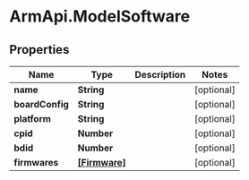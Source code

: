 # ArmApi.ModelSoftware

## Properties

Name | Type | Description | Notes
------------ | ------------- | ------------- | -------------
**name** | **String** |  | [optional] 
**boardConfig** | **String** |  | [optional] 
**platform** | **String** |  | [optional] 
**cpid** | **Number** |  | [optional] 
**bdid** | **Number** |  | [optional] 
**firmwares** | [**[Firmware]**](Firmware.md) |  | [optional] 



